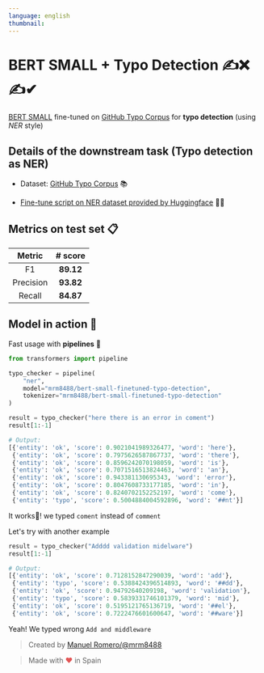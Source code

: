 ```yaml
---
language: english
thumbnail:
---
```


# BERT SMALL + Typo Detection ✍❌✍✔

[BERT SMALL](https://huggingface.co/google/bert_uncased_L-4_H-512_A-8) fine-tuned on [GitHub Typo Corpus](https://github.com/mhagiwara/github-typo-corpus) for **typo detection** (using *NER* style)

## Details of the downstream task (Typo detection as NER)

- Dataset: [GitHub Typo Corpus](https://github.com/mhagiwara/github-typo-corpus) 📚

- [Fine-tune script on NER dataset provided by Huggingface](https://github.com/huggingface/transformers/blob/master/examples/token-classification/run_ner.py) 🏋️‍♂️

## Metrics on test set 📋

|  Metric   |  # score  |
| :-------: | :-------: |
|    F1     | **89.12** |
| Precision | **93.82** |
|  Recall   | **84.87** |

## Model in action 🔨

Fast usage with **pipelines** 🧪

```python
from transformers import pipeline

typo_checker = pipeline(
    "ner",
    model="mrm8488/bert-small-finetuned-typo-detection",
    tokenizer="mrm8488/bert-small-finetuned-typo-detection"
)

result = typo_checker("here there is an error in coment")
result[1:-1]

# Output:
[{'entity': 'ok', 'score': 0.9021041989326477, 'word': 'here'},
 {'entity': 'ok', 'score': 0.7975626587867737, 'word': 'there'},
 {'entity': 'ok', 'score': 0.8596242070198059, 'word': 'is'},
 {'entity': 'ok', 'score': 0.7071516513824463, 'word': 'an'},
 {'entity': 'ok', 'score': 0.943381130695343, 'word': 'error'},
 {'entity': 'ok', 'score': 0.8047608733177185, 'word': 'in'},
 {'entity': 'ok', 'score': 0.8240702152252197, 'word': 'come'},
 {'entity': 'typo', 'score': 0.5004884004592896, 'word': '##nt'}]
```

It works🎉! we typed ```coment``` instead of ```comment```

Let's try with another example

```python
result = typo_checker("Adddd validation midelware")
result[1:-1]

# Output:
[{'entity': 'ok', 'score': 0.7128152847290039, 'word': 'add'},
 {'entity': 'typo', 'score': 0.5388424396514893, 'word': '##dd'},
 {'entity': 'ok', 'score': 0.94792640209198, 'word': 'validation'},
 {'entity': 'typo', 'score': 0.5839331746101379, 'word': 'mid'},
 {'entity': 'ok', 'score': 0.5195121765136719, 'word': '##el'},
 {'entity': 'ok', 'score': 0.7222476601600647, 'word': '##ware'}]
```
Yeah! We typed wrong ```Add and middleware```


> Created by [Manuel Romero/@mrm8488](https://twitter.com/mrm8488)

> Made with <span style="color: #e25555;">&hearts;</span> in Spain
